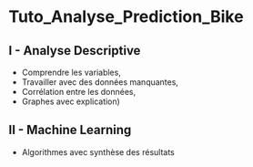 # Tuto_Analyse_Prediction_Bike

## I -  Analyse Descriptive 
- Comprendre les variables, 
- Travailler avec des données manquantes, 
- Corrélation entre les données, 
- Graphes avec explication)
## II - Machine Learning 
- Algorithmes avec synthèse des résultats
